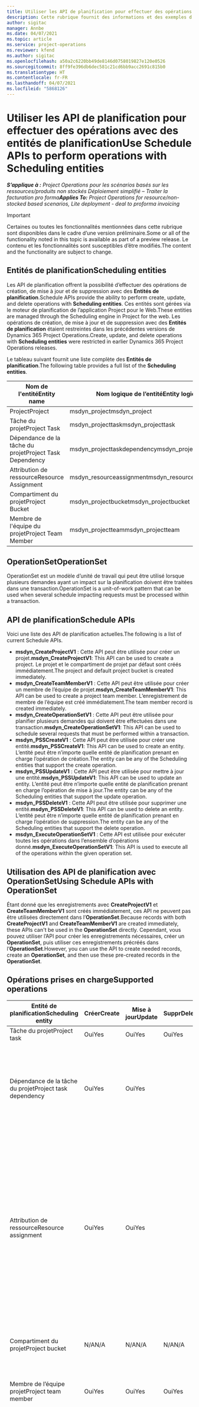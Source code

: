 ```yaml
---
title: Utiliser les API de planification pour effectuer des opérations avec des entités de planification
description: Cette rubrique fournit des informations et des exemples d’utilisation des API de planification.
author: sigitac
manager: Annbe
ms.date: 04/07/2021
ms.topic: article
ms.service: project-operations
ms.reviewer: kfend
ms.author: sigitac
ms.openlocfilehash: a50a2c6220bb49de8146d0758019827e120e0526
ms.sourcegitcommit: 8ff9fe396db6dec581c21cd6bb9acc2691c815b0
ms.translationtype: HT
ms.contentlocale: fr-FR
ms.lasthandoff: 04/07/2021
ms.locfileid: "5868126"
---
```

# <a name="use-schedule-apis-to-perform-operations-with-scheduling-entities"></a><span data-ttu-id="3dd54-103">Utiliser les API de planification pour effectuer des opérations avec des entités de planification</span><span class="sxs-lookup"><span data-stu-id="3dd54-103">Use Schedule APIs to perform operations with Scheduling entities</span></span>

<span data-ttu-id="3dd54-104">_**S’applique à :** Project Operations pour les scénarios basés sur les ressources/produits non stockés Déploiement simplifié – Traiter la facturation pro forma_</span><span class="sxs-lookup"><span data-stu-id="3dd54-104">_**Applies To:** Project Operations for resource/non-stocked based scenarios, Lite deployment - deal to proforma invoicing_</span></span>

> [!IMPORTANT] 
> <span data-ttu-id="3dd54-105">Certaines ou toutes les fonctionnalités mentionnées dans cette rubrique sont disponibles dans le cadre d’une version préliminaire.</span><span class="sxs-lookup"><span data-stu-id="3dd54-105">Some or all of the functionality noted in this topic is available as part of a preview release.</span></span> <span data-ttu-id="3dd54-106">Le contenu et les fonctionnalités sont susceptibles d’être modifiés.</span><span class="sxs-lookup"><span data-stu-id="3dd54-106">The content and the functionality are subject to change.</span></span> 

## <a name="scheduling-entities"></a><span data-ttu-id="3dd54-107">Entités de planification</span><span class="sxs-lookup"><span data-stu-id="3dd54-107">Scheduling entities</span></span>

<span data-ttu-id="3dd54-108">Les API de planification offrent la possibilité d’effectuer des opérations de création, de mise à jour et de suppression avec des **Entités de planification**.</span><span class="sxs-lookup"><span data-stu-id="3dd54-108">Schedule APIs provide the ability to perform create, update, and delete operations with **Scheduling entities**.</span></span> <span data-ttu-id="3dd54-109">Ces entités sont gérées via le moteur de planification de l’application Project pour le Web.</span><span class="sxs-lookup"><span data-stu-id="3dd54-109">These entities are managed through the Scheduling engine in Project for the web.</span></span> <span data-ttu-id="3dd54-110">Les opérations de création, de mise à jour et de suppression avec des **Entités de planification** étaient restreintes dans les précédentes versions de Dynamics 365 Project Operations.</span><span class="sxs-lookup"><span data-stu-id="3dd54-110">Create, update, and delete operations with **Scheduling entities** were restricted in earlier Dynamics 365 Project Operations releases.</span></span>

<span data-ttu-id="3dd54-111">Le tableau suivant fournit une liste complète des **Entités de planification**.</span><span class="sxs-lookup"><span data-stu-id="3dd54-111">The following table provides a full list of the **Scheduling entities**.</span></span>

| <span data-ttu-id="3dd54-112">Nom de l'entité</span><span class="sxs-lookup"><span data-stu-id="3dd54-112">Entity name</span></span>  | <span data-ttu-id="3dd54-113">Nom logique de l’entité</span><span class="sxs-lookup"><span data-stu-id="3dd54-113">Entity logical name</span></span> |
| --- | --- |
| <span data-ttu-id="3dd54-114">Project</span><span class="sxs-lookup"><span data-stu-id="3dd54-114">Project</span></span> | <span data-ttu-id="3dd54-115">msdyn_project</span><span class="sxs-lookup"><span data-stu-id="3dd54-115">msdyn_project</span></span> |
| <span data-ttu-id="3dd54-116">Tâche du projet</span><span class="sxs-lookup"><span data-stu-id="3dd54-116">Project Task</span></span>  | <span data-ttu-id="3dd54-117">msdyn_projecttask</span><span class="sxs-lookup"><span data-stu-id="3dd54-117">msdyn_projecttask</span></span>  |
| <span data-ttu-id="3dd54-118">Dépendance de la tâche du projet</span><span class="sxs-lookup"><span data-stu-id="3dd54-118">Project Task Dependency</span></span>  | <span data-ttu-id="3dd54-119">msdyn_projecttaskdependency</span><span class="sxs-lookup"><span data-stu-id="3dd54-119">msdyn_projecttaskdependency</span></span>  |
| <span data-ttu-id="3dd54-120">Attribution de ressource</span><span class="sxs-lookup"><span data-stu-id="3dd54-120">Resource Assignment</span></span> | <span data-ttu-id="3dd54-121">msdyn_resourceassignment</span><span class="sxs-lookup"><span data-stu-id="3dd54-121">msdyn_resourceassignment</span></span> |
| <span data-ttu-id="3dd54-122">Compartiment du projet</span><span class="sxs-lookup"><span data-stu-id="3dd54-122">Project Bucket</span></span>  | <span data-ttu-id="3dd54-123">msdyn_projectbucket</span><span class="sxs-lookup"><span data-stu-id="3dd54-123">msdyn_projectbucket</span></span> |
| <span data-ttu-id="3dd54-124">Membre de l'équipe du projet</span><span class="sxs-lookup"><span data-stu-id="3dd54-124">Project Team Member</span></span> | <span data-ttu-id="3dd54-125">msdyn_projectteam</span><span class="sxs-lookup"><span data-stu-id="3dd54-125">msdyn_projectteam</span></span> |

## <a name="operationset"></a><span data-ttu-id="3dd54-126">OperationSet</span><span class="sxs-lookup"><span data-stu-id="3dd54-126">OperationSet</span></span>

<span data-ttu-id="3dd54-127">OperationSet est un modèle d’unité de travail qui peut être utilisé lorsque plusieurs demandes ayant un impact sur la planification doivent être traitées dans une transaction.</span><span class="sxs-lookup"><span data-stu-id="3dd54-127">OperationSet is a unit-of-work pattern that can be used when several schedule impacting requests must be processed within a transaction.</span></span>

## <a name="schedule-apis"></a><span data-ttu-id="3dd54-128">API de planification</span><span class="sxs-lookup"><span data-stu-id="3dd54-128">Schedule APIs</span></span>

<span data-ttu-id="3dd54-129">Voici une liste des API de planification actuelles.</span><span class="sxs-lookup"><span data-stu-id="3dd54-129">The following is a list of current Schedule APIs.</span></span>

- <span data-ttu-id="3dd54-130">**msdyn_CreateProjectV1** : Cette API peut être utilisée pour créer un projet.</span><span class="sxs-lookup"><span data-stu-id="3dd54-130">**msdyn_CreateProjectV1**: This API can be used to create a project.</span></span> <span data-ttu-id="3dd54-131">Le projet et le compartiment de projet par défaut sont créés immédiatement.</span><span class="sxs-lookup"><span data-stu-id="3dd54-131">The project and default project bucket is created immediately.</span></span>
- <span data-ttu-id="3dd54-132">**msdyn_CreateTeamMemberV1** : Cette API peut être utilisée pour créer un membre de l’équipe de projet.</span><span class="sxs-lookup"><span data-stu-id="3dd54-132">**msdyn_CreateTeamMemberV1**: This API can be used to create a project team member.</span></span> <span data-ttu-id="3dd54-133">L’enregistrement de membre de l’équipe est créé immédiatement.</span><span class="sxs-lookup"><span data-stu-id="3dd54-133">The team member record is created immediately.</span></span>
- <span data-ttu-id="3dd54-134">**msdyn_CreateOperationSetV1** : Cette API peut être utilisée pour planifier plusieurs demandes qui doivent être effectuées dans une transaction.</span><span class="sxs-lookup"><span data-stu-id="3dd54-134">**msdyn_CreateOperationSetV1**: This API can be used to schedule several requests that must be performed within a transaction.</span></span>
- <span data-ttu-id="3dd54-135">**msdyn_PSSCreateV1** : Cette API peut être utilisée pour créer une entité.</span><span class="sxs-lookup"><span data-stu-id="3dd54-135">**msdyn_PSSCreateV1**: This API can be used to create an entity.</span></span> <span data-ttu-id="3dd54-136">L’entité peut être n’importe quelle entité de planification prenant en charge l’opération de création.</span><span class="sxs-lookup"><span data-stu-id="3dd54-136">The entity can be any of the Scheduling entities that support the create operation.</span></span>
- <span data-ttu-id="3dd54-137">**msdyn_PSSUpdateV1** : Cette API peut être utilisée pour mettre à jour une entité.</span><span class="sxs-lookup"><span data-stu-id="3dd54-137">**msdyn_PSSUpdateV1**: This API can be used to update an entity.</span></span> <span data-ttu-id="3dd54-138">L’entité peut être n’importe quelle entité de planification prenant en charge l’opération de mise à jour.</span><span class="sxs-lookup"><span data-stu-id="3dd54-138">The entity can be any of the Scheduling entities that support the update operation.</span></span>
- <span data-ttu-id="3dd54-139">**msdyn_PSSDeleteV1** : Cette API peut être utilisée pour supprimer une entité.</span><span class="sxs-lookup"><span data-stu-id="3dd54-139">**msdyn_PSSDeleteV1**: This API can be used to delete an entity.</span></span> <span data-ttu-id="3dd54-140">L’entité peut être n’importe quelle entité de planification prenant en charge l’opération de suppression.</span><span class="sxs-lookup"><span data-stu-id="3dd54-140">The entity can be any of the Scheduling entities that support the delete operation.</span></span>
- <span data-ttu-id="3dd54-141">**msdyn_ExecuteOperationSetV1** : Cette API est utilisée pour exécuter toutes les opérations dans l’ensemble d’opérations donné.</span><span class="sxs-lookup"><span data-stu-id="3dd54-141">**msdyn_ExecuteOperationSetV1**: This API is used to execute all of the operations within the given operation set.</span></span>

## <a name="using-schedule-apis-with-operationset"></a><span data-ttu-id="3dd54-142">Utilisation des API de planification avec OperationSet</span><span class="sxs-lookup"><span data-stu-id="3dd54-142">Using Schedule APIs with OperationSet</span></span>

<span data-ttu-id="3dd54-143">Étant donné que les enregistrements avec **CreateProjectV1** et **CreateTeamMemberV1** sont créés immédiatement, ces API ne peuvent pas être utilisées directement dans l’**OperationSet**.</span><span class="sxs-lookup"><span data-stu-id="3dd54-143">Because records with both **CreateProjectV1** and **CreateTeamMemberV1** are created immediately, these APIs can't be used in the **OperationSet** directly.</span></span> <span data-ttu-id="3dd54-144">Cependant, vous pouvez utiliser l’API pour créer les enregistrements nécessaires, créer un **OperationSet**, puis utiliser ces enregistrements précréés dans l’**OperationSet**.</span><span class="sxs-lookup"><span data-stu-id="3dd54-144">However, you can use the API to create needed records, create an **OperationSet**, and then use these pre-created records in the **OperationSet**.</span></span>

## <a name="supported-operations"></a><span data-ttu-id="3dd54-145">Opérations prises en charge</span><span class="sxs-lookup"><span data-stu-id="3dd54-145">Supported operations</span></span>

| <span data-ttu-id="3dd54-146">Entité de planification</span><span class="sxs-lookup"><span data-stu-id="3dd54-146">Scheduling entity</span></span> | <span data-ttu-id="3dd54-147">Créer</span><span class="sxs-lookup"><span data-stu-id="3dd54-147">Create</span></span> | <span data-ttu-id="3dd54-148">Mise à jour</span><span class="sxs-lookup"><span data-stu-id="3dd54-148">Update</span></span> | <span data-ttu-id="3dd54-149">Suppr</span><span class="sxs-lookup"><span data-stu-id="3dd54-149">Delete</span></span> | <span data-ttu-id="3dd54-150">Remarques importantes</span><span class="sxs-lookup"><span data-stu-id="3dd54-150">Important considerations</span></span> |
| --- | --- | --- | --- | --- |
<span data-ttu-id="3dd54-151">Tâche du projet</span><span class="sxs-lookup"><span data-stu-id="3dd54-151">Project task</span></span> | <span data-ttu-id="3dd54-152">Oui</span><span class="sxs-lookup"><span data-stu-id="3dd54-152">Yes</span></span> | <span data-ttu-id="3dd54-153">Oui</span><span class="sxs-lookup"><span data-stu-id="3dd54-153">Yes</span></span> | <span data-ttu-id="3dd54-154">Oui</span><span class="sxs-lookup"><span data-stu-id="3dd54-154">Yes</span></span> | <span data-ttu-id="3dd54-155">Aucun(e)</span><span class="sxs-lookup"><span data-stu-id="3dd54-155">None</span></span> |
| <span data-ttu-id="3dd54-156">Dépendance de la tâche du projet</span><span class="sxs-lookup"><span data-stu-id="3dd54-156">Project task dependency</span></span> | <span data-ttu-id="3dd54-157">Oui</span><span class="sxs-lookup"><span data-stu-id="3dd54-157">Yes</span></span> | <span data-ttu-id="3dd54-158">Oui</span><span class="sxs-lookup"><span data-stu-id="3dd54-158">Yes</span></span> | | <span data-ttu-id="3dd54-159">Les enregistrements de dépendance de la tâche du projet ne sont pas mis à jour.</span><span class="sxs-lookup"><span data-stu-id="3dd54-159">Project task dependency records aren't updated.</span></span> <span data-ttu-id="3dd54-160">Au lieu de cela, un ancien enregistrement peut être supprimé et un nouvel enregistrement peut être créé.</span><span class="sxs-lookup"><span data-stu-id="3dd54-160">Instead, an old record can be deleted and a new record can be created.</span></span> |
| <span data-ttu-id="3dd54-161">Attribution de ressource</span><span class="sxs-lookup"><span data-stu-id="3dd54-161">Resource assignment</span></span> | <span data-ttu-id="3dd54-162">Oui</span><span class="sxs-lookup"><span data-stu-id="3dd54-162">Yes</span></span> | <span data-ttu-id="3dd54-163">Oui</span><span class="sxs-lookup"><span data-stu-id="3dd54-163">Yes</span></span> | | <span data-ttu-id="3dd54-164">Les opérations avec les champs suivants ne sont pas prises en charge : **BookableResourceID**, **Effort**, **EffortCompleted**, **EffortRemaining** et **PlannedWork**.</span><span class="sxs-lookup"><span data-stu-id="3dd54-164">Operations with the following fields aren't supported: **BookableResourceID**, **Effort**, **EffortCompleted**, **EffortRemaining**, and **PlannedWork**.</span></span> <span data-ttu-id="3dd54-165">Les enregistrements d’attribution de ressource ne sont pas mis à jour.</span><span class="sxs-lookup"><span data-stu-id="3dd54-165">Resource assignment records aren't updated.</span></span> <span data-ttu-id="3dd54-166">Au lieu de cela, l’ancien enregistrement peut être supprimé et un nouvel enregistrement peut être créé.</span><span class="sxs-lookup"><span data-stu-id="3dd54-166">Instead, the old record can be deleted and a new record can be created.</span></span> |
| <span data-ttu-id="3dd54-167">Compartiment du projet</span><span class="sxs-lookup"><span data-stu-id="3dd54-167">Project bucket</span></span> | <span data-ttu-id="3dd54-168">N/A</span><span class="sxs-lookup"><span data-stu-id="3dd54-168">N/A</span></span> | <span data-ttu-id="3dd54-169">N/A</span><span class="sxs-lookup"><span data-stu-id="3dd54-169">N/A</span></span> | <span data-ttu-id="3dd54-170">N/A</span><span class="sxs-lookup"><span data-stu-id="3dd54-170">N/A</span></span> | <span data-ttu-id="3dd54-171">Le compartiment par défaut est créé à l’aide de l’API **CreateProjectV1**.</span><span class="sxs-lookup"><span data-stu-id="3dd54-171">The default bucket is created using the **CreateProjectV1** API.</span></span> |
| <span data-ttu-id="3dd54-172">Membre de l’équipe projet</span><span class="sxs-lookup"><span data-stu-id="3dd54-172">Project team member</span></span> | <span data-ttu-id="3dd54-173">Oui</span><span class="sxs-lookup"><span data-stu-id="3dd54-173">Yes</span></span> | <span data-ttu-id="3dd54-174">Oui</span><span class="sxs-lookup"><span data-stu-id="3dd54-174">Yes</span></span> | <span data-ttu-id="3dd54-175">Oui</span><span class="sxs-lookup"><span data-stu-id="3dd54-175">Yes</span></span> | <span data-ttu-id="3dd54-176">Pour l’opération de création, utilisez l’API **CreateTeamMemberV1**.</span><span class="sxs-lookup"><span data-stu-id="3dd54-176">For the create operation, use the **CreateTeamMemberV1** API.</span></span> |
| <span data-ttu-id="3dd54-177">Project</span><span class="sxs-lookup"><span data-stu-id="3dd54-177">Project</span></span> | <span data-ttu-id="3dd54-178">Oui</span><span class="sxs-lookup"><span data-stu-id="3dd54-178">Yes</span></span> | <span data-ttu-id="3dd54-179">Oui</span><span class="sxs-lookup"><span data-stu-id="3dd54-179">Yes</span></span> | <span data-ttu-id="3dd54-180">N/A</span><span class="sxs-lookup"><span data-stu-id="3dd54-180">N/A</span></span> | <span data-ttu-id="3dd54-181">Les opérations avec les champs suivants ne sont pas prises en charge : **StateCode**, **BulkGenerationStatus**, **GlobalRevisionToken**, **CalendarID**, **Effort**, **EffortCompleted**, **EffortRemaining**, **Progress**, **Finish**, **TaskEarliestStart** et **Duration**.</span><span class="sxs-lookup"><span data-stu-id="3dd54-181">Operations with the following fields aren't supported: **StateCode**, **BulkGenerationStatus**, **GlobalRevisionToken**, **CalendarID**, **Effort**, **EffortCompleted**, **EffortRemaining**, **Progress**, **Finish**, **TaskEarliestStart**, and **Duration**.</span></span> |

<span data-ttu-id="3dd54-182">Ces API peuvent être appelées avec des objets d’entité qui incluent des champs personnalisés.</span><span class="sxs-lookup"><span data-stu-id="3dd54-182">These APIs can be called with entity objects that include custom fields.</span></span>

<span data-ttu-id="3dd54-183">La propriété ID est facultative.</span><span class="sxs-lookup"><span data-stu-id="3dd54-183">The ID property is optional.</span></span> <span data-ttu-id="3dd54-184">Si elle est fournie, le système tente de l’utiliser et renvoie une exception si elle ne peut pas être utilisée.</span><span class="sxs-lookup"><span data-stu-id="3dd54-184">If it's provided, the system attempts to use it and throws an exception if it can't be used.</span></span> <span data-ttu-id="3dd54-185">Si elle n’est pas fournie, le système la générera.</span><span class="sxs-lookup"><span data-stu-id="3dd54-185">If it isn't provided, the system will generate it.</span></span>

## <a name="limitations-and-known-issues"></a><span data-ttu-id="3dd54-186">Limitations et problèmes connus</span><span class="sxs-lookup"><span data-stu-id="3dd54-186">Limitations and known issues</span></span>
<span data-ttu-id="3dd54-187">Voici une liste des limitations et des problèmes connus :</span><span class="sxs-lookup"><span data-stu-id="3dd54-187">The following is a list of limitations and known issues:</span></span>

- <span data-ttu-id="3dd54-188">Les API de planification ne peuvent être utilisées que par les **utilisateurs disposant d’une licence Microsoft Project**.</span><span class="sxs-lookup"><span data-stu-id="3dd54-188">Schedule APIs can only be used by **Users with Microsoft Project License.**</span></span> <span data-ttu-id="3dd54-189">Elles ne peuvent pas être utilisées par :</span><span class="sxs-lookup"><span data-stu-id="3dd54-189">They can't be used by:</span></span>
    - <span data-ttu-id="3dd54-190">Utilisateurs de l'application</span><span class="sxs-lookup"><span data-stu-id="3dd54-190">Application users</span></span>
    - <span data-ttu-id="3dd54-191">Utilisateurs du système</span><span class="sxs-lookup"><span data-stu-id="3dd54-191">System users</span></span>
    - <span data-ttu-id="3dd54-192">Utilisateurs de l’intégration</span><span class="sxs-lookup"><span data-stu-id="3dd54-192">Integration users</span></span>
    - <span data-ttu-id="3dd54-193">Autres utilisateurs ne disposant pas de la licence requise</span><span class="sxs-lookup"><span data-stu-id="3dd54-193">Other users that don't have the required license</span></span>
- <span data-ttu-id="3dd54-194">Chaque **OperationSet** peut seulement avoir un maximum de 100 opérations.</span><span class="sxs-lookup"><span data-stu-id="3dd54-194">Each **OperationSet** can only have a maximum of 100 operations.</span></span>
- <span data-ttu-id="3dd54-195">Chaque utilisateur peut seulement avoir un maximum de 10 **OperationSets** ouverts.</span><span class="sxs-lookup"><span data-stu-id="3dd54-195">Each user can only have a maximum of 10 open **OperationSets**.</span></span>
- <span data-ttu-id="3dd54-196">Project Operations prend actuellement en charge un maximum de 500 tâches au total sur un projet.</span><span class="sxs-lookup"><span data-stu-id="3dd54-196">Project Operations currently supports a maximum of 500 total tasks on a project.</span></span>
- <span data-ttu-id="3dd54-197">Les statuts d’échec et les journaux d’échec **OperationSet** ne sont pas disponibles actuellement.</span><span class="sxs-lookup"><span data-stu-id="3dd54-197">**OperationSet** failure status and failure logs aren't currently available.</span></span>
- <span data-ttu-id="3dd54-198">Les API de planification sont disponibles en version préliminaire publique.</span><span class="sxs-lookup"><span data-stu-id="3dd54-198">Schedule APIs are in Public preview.</span></span> <span data-ttu-id="3dd54-199">L’utilisation de ces API dans un environnement de production n’est pas prise en charge par Microsoft.</span><span class="sxs-lookup"><span data-stu-id="3dd54-199">Using these APIs in a Production environment isn't supported by Microsoft.</span></span>

## <a name="sample-scenario"></a><span data-ttu-id="3dd54-200">Exemple de scénario</span><span class="sxs-lookup"><span data-stu-id="3dd54-200">Sample scenario</span></span>

<span data-ttu-id="3dd54-201">Dans ce scénario, vous allez créer un projet, un membre de l’équipe, quatre tâches et deux affectations de ressources.</span><span class="sxs-lookup"><span data-stu-id="3dd54-201">In this scenario, you will create a project, a team member, four tasks, and two resource assignments.</span></span> <span data-ttu-id="3dd54-202">Ensuite, vous allez mettre à jour une tâche, mettre à jour le projet, supprimer une tâche, supprimer une affectation de ressource et créer une dépendance de tâche.</span><span class="sxs-lookup"><span data-stu-id="3dd54-202">Next, you will update one task, update the project, delete one task, delete one resource assignment, and create a task dependency.</span></span>

```C#
Entity project = CreateProject();
project.Id = CallCreateProjectAction(project);
var projectReference = project.ToEntityReference();

var teamMember = new Entity("msdyn_projectteam", Guid.NewGuid());
teamMember["msdyn_name"] = $"TM {DateTime.Now.ToShortTimeString()}";
teamMember["msdyn_project"] = projectReference;
var createTeamMemberResponse = CallCreateTeamMemberAction(teamMember);

var description = $"My demo {DateTime.Now.ToShortTimeString()}";
var operationSetId = CallCreateOperationSetAction(project.Id, description);

var task1 = GetTask("1WW", projectReference);
var task2 = GetTask("2XX", projectReference, task1.ToEntityReference());
var task3 = GetTask("3YY", projectReference);
var task4 = GetTask("4ZZ";, projectReference);

var assignment1 = GetResourceAssignment("R1", teamMember, task2, project);
var assignment2 = GetResourceAssignment"R2", teamMember, task3, project);

var task1Response = CallPssCreateAction(task1, operationSetId);
var task2Response = CallPssCreateAction(task2, operationSetId);
var task3Response = CallPssCreateAction(task3, operationSetId);
var task4Response = CallPssCreateAction(task4, operationSetId);

varassignment1Response = CallPssCreateAction(assignment1, operationSetId);
varassignment2Response = CallPssCreateAction(assignment2, operationSetId);

task2["msdyn_subject"] = "Updated Task";
var task2UpdateResponse = CallPssUpdateAction(task2, operationSetId);

project["msdyn_subject"] = $"Proj update {DateTime.Now.ToShortTimeString()}";
var projectUpdateResponse = CallPssUpdateAction(project, operationSetId);

var task4DeleteResponse = CallPssDeleteAction(task4.Id.ToString(), task4.LogicalName, operationSetId);

varassignment2DeleteResponse = CallPssDeleteAction(assignment2.Id.ToString(), assignment2.LogicalName, operationSetId);

var dependency1 = GetTaskDependency(project, task2, task3);
var dependency1Response = CallPssCreateAction(dependency1, operationSetId);

CallExecuteOperationSetAction(operationSetId);
Console.WriteLine("Done....");
```

## <a name="additional-samples"></a><span data-ttu-id="3dd54-203">Exemples supplémentaires</span><span class="sxs-lookup"><span data-stu-id="3dd54-203">Additional samples</span></span>

```C#
#region Call actions 

///<summary>
/// Calls the action to create an operationSet
/// </summary>
/// <paramname="projectId">project id for the operations to be included in this operationSet>/param>
/// <paramname="description">description of this operationSet</param>
/// <returns>operationSet id</returns>
privatestring CallCreateOperationSetAction(Guid projectId, string description)
{
    OrganizationRequest operationSetRequest = new OrganizationRequest("msdyn_CreateOperationSetV1");
    operationSetRequest["ProjectId"] = projectId.ToString();
    operationSetRequest["Description"] = description;
    OrganizationResponse response = organizationService.Execute(operationSetRequest);
    return response["OperationSetId"].ToString();
}

/// <summary>
/// Calls the action to create an entity, only Task and Resource Assignment for now
/// </summary>
/// <paramname="entity">Task or Resource Assignment</param>
/// <paramname="operationSetId">operationSet id</param>
/// <returns>OperationSetResponse</returns>
private OperationSetResponse CallPssCreateAction(Entity entity, string operationSetId)
{
    OrganizationRequest operationSetRequest = new OrganizationRequest("msdyn_PssCreateV1");
    operationSetRequest["Entity"] = entity;
    operationSetRequest["OperationSetId"] = operationSetId;
    return GetOperationSetResponseFromOrgResponse(organizationService.Execute(operationSetRequest));
}

/// <summary<
/// Calls the action to update an entity, only Task for now
/// </summary>
/// <paramname="entity">Task or Resource Assignment</param>
/// <paramname="operationSetId">operationSet Id</param>
/// <returns>OperationSetResponse</returns>
private OperationSetResponse CallPssUpdateAction(Entity entity, string operationSetId)
{
    OrganizationRequest operationSetRequest = new OrganizationRequest("msdyn_PssUpdateV1");
    operationSetRequest["Entity"] = entity;
    operationSetRequest["OperationSetId"] = operationSetId;
    return GetOperationSetResponseFromOrgResponse(organizationService.Execute(operationSetRequest));
}

/// <summary>
/// Calls the action to update an entity, only Task and Resource Assignment for now
/// <summary>
/// <paramname="recordId">Id of the record to be deleted</param>
/// <paramname="entityLogicalName">Entity logical name of the record</param>
/// <paramname="operationSetId">OperationSet Id</param>
/// <returns>OperationSetResponse</returns>
private OperationSetResponse CallPssDeleteAction(string recordId, string entityLogicalName, string operationSetId)
{
    OrganizationRequest operationSetRequest = new OrganizationRequest("msdyn_PssDeleteV1");
    operationSetRequest["RecordId"] = recordId;
    operationSetRequest["EntityLogicalName"] = entityLogicalName;
    operationSetRequest["OperationSetId"] = operationSetId;
    return GetOperationSetResponseFromOrgResponse(organizationService.Execute(operationSetRequest));
}

/// <summary>
/// Calls the action to execute requests in an operationSet
/// <summary>
/// <paramname="operationSetId">operationSet id</param>
/// <returns>OperationSetResponse</returns>
private OperationSetResponse CallExecuteOperationSetAction(string operationSetId)
{
    OrganizationRequest operationSetRequest = new OrganizationRequest("msdyn_ExecuteOperationSetV1");
    operationSetRequest["OperationSetId"] = operationSetId;
    return GetOperationSetResponseFromOrgResponse(organizationService.Execute(operationSetRequest));
}

/// <summary>
/// This can be used to abandon an operationSet that is no longer needed
/// </summary>
/// <paramname="operationSetId">operationSet id</param>
/// <returns>OperationSetResponse</returns>
protected OperationSetResponse CallAbandonOperationSetAction(Guid operationSetId)
{
    OrganizationRequest operationSetRequest = new OrganizationRequest("msdyn_AbandonOperationSetV1");
    operationSetRequest["OperationSetId"] = operationSetId.ToString();
    return GetOperationSetResponseFromOrgResponse(organizationService.Execute(operationSetRequest));
}

/// <summary>
/// Calls the action to create a new project
/// </summary>
/// <paramname="project">Project</param>
/// <returns>project Id</returns>
private Guid CallCreateProjectAction(Entity project)
{
    OrganizationRequest createProjectRequest = new OrganizationRequest("msdyn_CreateProjectV1";
    createProjectRequest["Project"] = project;
    OrganizationResponse response = organizationService.Execute(createProjectRequest);
    var projectId = Guid.Parse((string)response["ProjectId"]);

    return projectId;
}

/// <summary>
/// Calls the action to create a new project team member
/// </summary>
/// <paramname="teamMember">Project team member</param>
/// <returns>project team member Id</returns>
privatestring CallCreateTeamMemberAction(Entity teamMember)
{
    OrganizationRequest request = new OrganizationRequest("msdyn_CreateTeamMemberV1");
    request["TeamMember"] = teamMember;
    OrganizationResponse response = organizationService.Execute(request);
    return (string)response["TeamMemberId"];
}

private OperationSetResponse GetOperationSetResponseFromOrgResponse(OrganizationResponse orgResponse)
{
    return JsonConvert.DeserializeObject><OperationSetResponse>
    ((string)orgResponse.Results["OperationSetResponse";]);
}

private EntityCollection GetDefaultBucket(EntityReference projectReference)
{
    var columnsToFetch = new ColumnSet(";msdyn_project", "msdyn_name");
    var getDefaultBucket = new QueryExpression("msdyn_projectbucket")
    {
        ColumnSet = columnsToFetch,
        Criteria =
        {
            Conditions =
            {
                new ConditionExpression("msdyn_project", ConditionOperator.Equal, projectReference.Id),
                new ConditionExpression("msdyn_name", ConditionOperator.Equal, "Bucket 1")
            }
        }
    };
    return organizationService.RetrieveMultiple(getDefaultBucket);
}

private Entity GetBucket(EntityReference projectReference)
{
    var bucketCollection = GetDefaultBucket(projectReference);
    if (bucketCollection.Entities.Count > 0)
    {
    return bucketCollection[0].ToEntity<Entity>();
    }

    throw new Exception($"Please open project with id {projectReference.Id} in the Dynamics UI and navigate to the Tasks tab");
}

private Entity CreateProject()
{
    var project = new Entity("msdyn_project", Guid.NewGuid());
    project["msdyn_subject"] = $"Proj {DateTime.Now.ToShortTimeString()}";
    return project;
}

private Entity GetTask(string name, EntityReference projectReference, EntityReference parentReference = null)
{
    var task = new Entity("msdyn_projecttask", Guid.NewGuid());
    task["msdyn_project"] = projectReference;
    task["msdyn_subject"] = name;
    task["msdyn_effort";] = 4d;
    task["msdyn_scheduledstart"] = DateTime.Today;
    task["msdyn_scheduledend"] = DateTime.Today.AddDays(5);
    task["msdyn_progress"] = 0.34m;
    task["msdyn_start"] = DateTime.Now.AddDays(1);
    task["msdyn_projectbucket"] = GetBucket(projectReference).ToEntityReference();
    task["msdyn_LinkStatus"] = new OptionSetValue(192350000);

    //Custom field handling
    /*
        task["new_custom1"] = "Just my test";
        task[";new_age"] = 98;
        task["new_amount"] = 591.34m;
        task["new_isready"] = new OptionSetValue(100000000);
    */

    if (parentReference == null)
    {
        task["msdyn_outlinelevel"] = 1;
    }
    else
    {
        task["msdyn_parenttask"] = parentReference;
    }
    return task;
}

private Entity GetResourceAssignment(string name, Entity teamMember, Entity task, Entity project)
{
    var assignment = new Entity("msdyn_resourceassignment", Guid.NewGuid());
    assignment["msdyn_projectteamid"] = teamMember.ToEntityReference();
    assignment["msdyn_taskid"] = task.ToEntityReference();
    assignment["msdyn_projectid"] = project.ToEntityReference();
    assignment["msdyn_name"] = name;
    assignment["msdyn_start"] = DateTime.Now;
    assignment["msdyn_finish"] = DateTime.Now;
    return assignment;
}

protected Entity GetTaskDependency(Entity project, Entity predecessor, Entity successor)
{
    var taskDependency = new Entity("msdyn_projecttaskdependency", Guid.NewGuid());
    taskDependency["msdyn_project"] = project.ToEntityReference();
    taskDependency["msdyn_predecessortask"] = predecessor.ToEntityReference();
    taskDependency["msdyn_successortask"] = successor.ToEntityReference();
    taskDependency["msdyn_linktype"] = new OptionSetValue(192350000);
    return taskDependency;
}

#endregion

#region OperationSetResponse DataContract --- Sample code ----

[DataContract]
publicclassOperationSetResponse
{
    [DataMember(Name = "operationSetId")]
    public Guid OperationSetId { get; set; }

    [DataMember(Name = "operationSetDetailId")]
    public Guid OperationSetDetailId { get; set; }

    [DataMember(Name = "operationType")]
    publicstring OperationType { get; set; }

    [DataMember(Name = "recordId")]
    publicstring RecordId { get; set; }

    [DataMember(Name = "correlationId")]
    publicstring CorrelationId { get; set; }
}

#endregion
```
